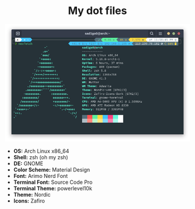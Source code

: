 <h1 align="center">My dot files</h1>
<p align="center"><img src="assets/myterminal.png" /></p>

<ul>
  <li><b>OS:</b> Arch Linux x86_64</li>
  <li><b>Shell:</b> zsh (oh my zsh)</li>
  <li><b>DE:</b> GNOME</li>
  <li><b>Color Scheme:</b> Material Design</li>
  <li><b>Font:</b> Arimo Nerd Font</li>
  <li><b>Terminal Font:</b> Source Code Pro</li>
  <li><b>Terminal Theme:</b> powerlevel10k</li>
  <li><b>Theme:</b> Nordic</li>
  <li><b>Icons:</b> Zafiro</li>
</ul>
